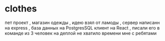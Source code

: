 # clothes
пет проект , магазин одежды , идею взял от ламоды , сервер написанн на express , база данных на PostgresSQL клиент на React , писали его в команде из 3 человек 
на деплой не хватило времени мне с ребятами 